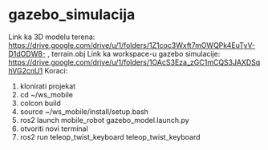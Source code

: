 # gazebo_simulacija
Link ka 3D modelu terena: https://drive.google.com/drive/u/1/folders/1Z1coc3Wxft7mOWQPk4EuTyV-D1dODW8- , terrain.obj
Link ka workspace-u gazebo simulacije: https://drive.google.com/drive/u/1/folders/1OAcS3Eza_zGC1mCQS3JAXDSqhVG2cnU1
Koraci:
1. klonirati projekat
2. cd ~/ws_mobile
3. colcon build
4. source ~/ws_mobile/install/setup.bash
5. ros2 launch mobile_robot gazebo_model.launch.py
6. otvoriti novi terminal
7. ros2 run teleop_twist_keyboard teleop_twist_keyboard
